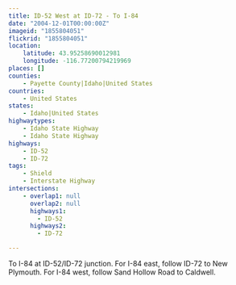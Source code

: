 ```yaml
---
title: ID-52 West at ID-72 - To I-84
date: "2004-12-01T00:00:00Z"
imageid: "1855804051"
flickrid: "1855804051"
location:
    latitude: 43.95258690012981
    longitude: -116.77200794219969
places: []
counties:
    - Payette County|Idaho|United States
countries:
    - United States
states:
    - Idaho|United States
highwaytypes:
    - Idaho State Highway
    - Idaho State Highway
highways:
    - ID-52
    - ID-72
tags:
    - Shield
    - Interstate Highway
intersections:
    - overlap1: null
      overlap2: null
      highways1:
        - ID-52
      highways2:
        - ID-72

---
```

To I-84 at ID-52/ID-72 junction.  For I-84 east, follow ID-72 to New Plymouth. For I-84 west, follow Sand Hollow Road to Caldwell.